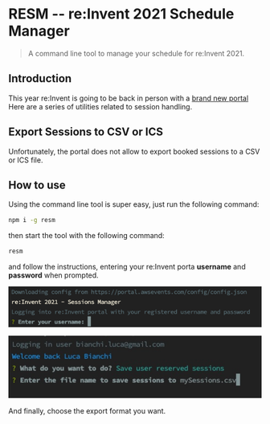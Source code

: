 # RESM -- re:Invent 2021 Schedule Manager
> A command line tool to manage your schedule for re:Invent 2021.

## Introduction 
This year re:Invent is going to be back in person with a [brand new portal](https://portal.awsevents.com/events/reInvent2021/dashboard)
Here are a series of utilities related to session handling.

## Export Sessions to CSV or ICS
Unfortunately, the portal does not allow to export booked sessions to a CSV or ICS file.

## How to use

Using the command line tool is super easy, just run the following command:

```bash
npm i -g resm
```

then start the tool with the following command:

```bash
resm
```
and follow the instructions, entering your re:Invent porta **username** and **password** when prompted.

![Cli01](./images/cli01.png)

![Cli02](./images/cli02.png)

And finally, choose the export format you want.
